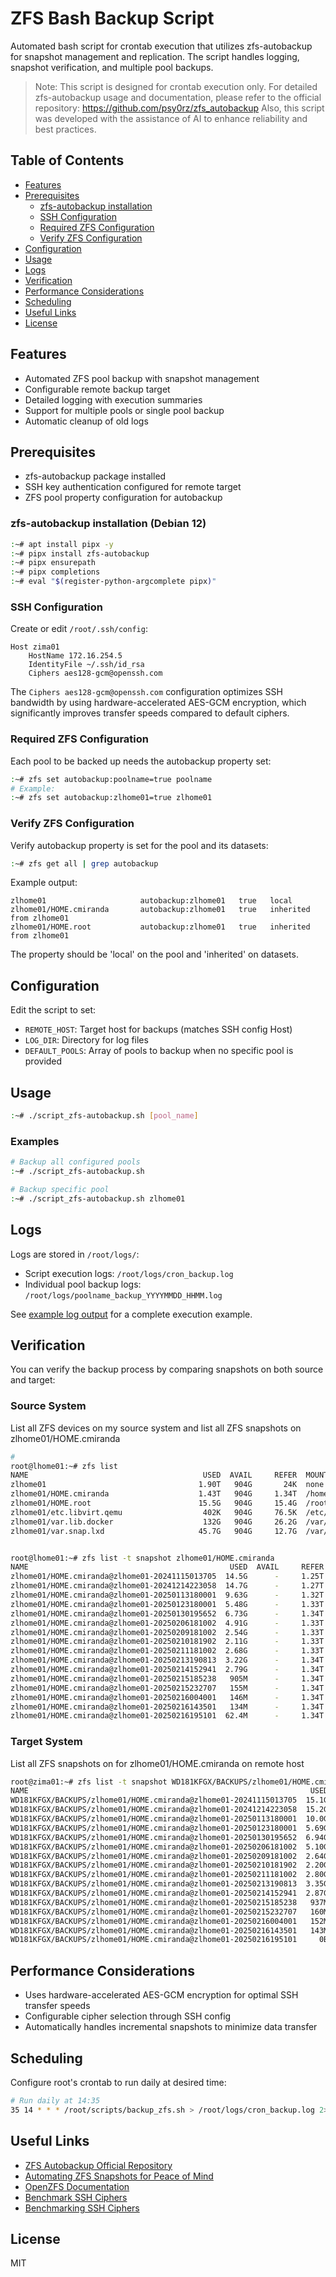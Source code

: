 # ZFS Bash Backup Script

Automated bash script for crontab execution that utilizes zfs-autobackup for snapshot management and replication.
The script handles logging, snapshot verification, and multiple pool backups.

> Note: This script is designed for crontab execution only. For detailed zfs-autobackup usage and documentation, please refer to the official repository: https://github.com/psy0rz/zfs_autobackup
> Also, this script was developed with the assistance of AI to enhance reliability and best practices.

## Table of Contents
- [Features](#features)
- [Prerequisites](#prerequisites)
  - [zfs-autobackup installation](#zfs-autobackup-installation-debian-12)
  - [SSH Configuration](#ssh-configuration)
  - [Required ZFS Configuration](#required-zfs-configuration)
  - [Verify ZFS Configuration](#verify-zfs-configuration)
- [Configuration](#configuration)
- [Usage](#usage)
- [Logs](#logs)
- [Verification](#verification)
- [Performance Considerations](#performance-considerations)
- [Scheduling](#scheduling)
- [Useful Links](#useful-links)
- [License](#license)

## Features
- Automated ZFS pool backup with snapshot management
- Configurable remote backup target
- Detailed logging with execution summaries
- Support for multiple pools or single pool backup
- Automatic cleanup of old logs

## Prerequisites
- zfs-autobackup package installed
- SSH key authentication configured for remote target
- ZFS pool property configuration for autobackup

### zfs-autobackup installation (Debian 12)
```bash
:~# apt install pipx -y
:~# pipx install zfs-autobackup
:~# pipx ensurepath
:~# pipx completions
:~# eval "$(register-python-argcomplete pipx)"
```

### SSH Configuration
Create or edit `/root/.ssh/config`:
```
Host zima01
    HostName 172.16.254.5
    IdentityFile ~/.ssh/id_rsa
    Ciphers aes128-gcm@openssh.com
```

The `Ciphers aes128-gcm@openssh.com` configuration optimizes SSH bandwidth by using hardware-accelerated AES-GCM encryption, which significantly improves transfer speeds compared to default ciphers.

### Required ZFS Configuration
Each pool to be backed up needs the autobackup property set:
```bash
:~# zfs set autobackup:poolname=true poolname
# Example:
:~# zfs set autobackup:zlhome01=true zlhome01
```

### Verify ZFS Configuration
Verify autobackup property is set for the pool and its datasets:
```bash
:~# zfs get all | grep autobackup
```

Example output:
```
zlhome01                     autobackup:zlhome01   true   local
zlhome01/HOME.cmiranda       autobackup:zlhome01   true   inherited from zlhome01
zlhome01/HOME.root           autobackup:zlhome01   true   inherited from zlhome01
```
The property should be 'local' on the pool and 'inherited' on datasets.

## Configuration
Edit the script to set:
- `REMOTE_HOST`: Target host for backups (matches SSH config Host)
- `LOG_DIR`: Directory for log files
- `DEFAULT_POOLS`: Array of pools to backup when no specific pool is provided

## Usage
```bash
:~# ./script_zfs-autobackup.sh [pool_name]
```

### Examples
```bash
# Backup all configured pools
:~# ./script_zfs-autobackup.sh

# Backup specific pool
:~# ./script_zfs-autobackup.sh zlhome01
```

## Logs
Logs are stored in `/root/logs/`:
- Script execution logs: `/root/logs/cron_backup.log`
- Individual pool backup logs: `/root/logs/poolname_backup_YYYYMMDD_HHMM.log`

See [example log output](docs/log_output.md) for a complete execution example.


## Verification
You can verify the backup process by comparing snapshots on both source and target:

### Source System
List all ZFS devices on my source system and list all ZFS snapshots on zlhome01/HOME.cmiranda

```bash
# 
root@lhome01:~# zfs list 
NAME                                       USED  AVAIL     REFER  MOUNTPOINT
zlhome01                                  1.90T   904G       24K  none
zlhome01/HOME.cmiranda                    1.43T   904G     1.34T  /home/cmiranda
zlhome01/HOME.root                        15.5G   904G     15.4G  /root
zlhome01/etc.libvirt.qemu                  402K   904G     76.5K  /etc/libvirt/qemu/
zlhome01/var.lib.docker                    132G   904G     26.2G  /var/lib/docker
zlhome01/var.snap.lxd                     45.7G   904G     12.7G  /var/snap/lxd


root@lhome01:~# zfs list -t snapshot zlhome01/HOME.cmiranda
NAME                                             USED  AVAIL     REFER  MOUNTPOINT
zlhome01/HOME.cmiranda@zlhome01-20241115013705  14.5G      -     1.25T  -
zlhome01/HOME.cmiranda@zlhome01-20241214223058  14.7G      -     1.27T  -
zlhome01/HOME.cmiranda@zlhome01-20250113180001  9.63G      -     1.32T  -
zlhome01/HOME.cmiranda@zlhome01-20250123180001  5.48G      -     1.33T  -
zlhome01/HOME.cmiranda@zlhome01-20250130195652  6.73G      -     1.34T  -
zlhome01/HOME.cmiranda@zlhome01-20250206181002  4.91G      -     1.33T  -
zlhome01/HOME.cmiranda@zlhome01-20250209181002  2.54G      -     1.33T  -
zlhome01/HOME.cmiranda@zlhome01-20250210181902  2.11G      -     1.33T  -
zlhome01/HOME.cmiranda@zlhome01-20250211181002  2.68G      -     1.33T  -
zlhome01/HOME.cmiranda@zlhome01-20250213190813  3.22G      -     1.34T  -
zlhome01/HOME.cmiranda@zlhome01-20250214152941  2.79G      -     1.34T  -
zlhome01/HOME.cmiranda@zlhome01-20250215185238   905M      -     1.34T  -
zlhome01/HOME.cmiranda@zlhome01-20250215232707   155M      -     1.34T  -
zlhome01/HOME.cmiranda@zlhome01-20250216004001   146M      -     1.34T  -
zlhome01/HOME.cmiranda@zlhome01-20250216143501   134M      -     1.34T  -
zlhome01/HOME.cmiranda@zlhome01-20250216195101  62.4M      -     1.34T  -
```

### Target System
List all ZFS snapshots on for zlhome01/HOME.cmiranda on remote host
```bash
root@zima01:~# zfs list -t snapshot WD181KFGX/BACKUPS/zlhome01/HOME.cmiranda
NAME                                                               USED  AVAIL     REFER  MOUNTPOINT
WD181KFGX/BACKUPS/zlhome01/HOME.cmiranda@zlhome01-20241115013705  15.1G      -     1.26T  -
WD181KFGX/BACKUPS/zlhome01/HOME.cmiranda@zlhome01-20241214223058  15.2G      -     1.27T  -
WD181KFGX/BACKUPS/zlhome01/HOME.cmiranda@zlhome01-20250113180001  10.0G      -     1.32T  -
WD181KFGX/BACKUPS/zlhome01/HOME.cmiranda@zlhome01-20250123180001  5.69G      -     1.33T  -
WD181KFGX/BACKUPS/zlhome01/HOME.cmiranda@zlhome01-20250130195652  6.94G      -     1.34T  -
WD181KFGX/BACKUPS/zlhome01/HOME.cmiranda@zlhome01-20250206181002  5.10G      -     1.34T  -
WD181KFGX/BACKUPS/zlhome01/HOME.cmiranda@zlhome01-20250209181002  2.64G      -     1.34T  -
WD181KFGX/BACKUPS/zlhome01/HOME.cmiranda@zlhome01-20250210181902  2.20G      -     1.34T  -
WD181KFGX/BACKUPS/zlhome01/HOME.cmiranda@zlhome01-20250211181002  2.80G      -     1.34T  -
WD181KFGX/BACKUPS/zlhome01/HOME.cmiranda@zlhome01-20250213190813  3.35G      -     1.34T  -
WD181KFGX/BACKUPS/zlhome01/HOME.cmiranda@zlhome01-20250214152941  2.87G      -     1.34T  -
WD181KFGX/BACKUPS/zlhome01/HOME.cmiranda@zlhome01-20250215185238   937M      -     1.34T  -
WD181KFGX/BACKUPS/zlhome01/HOME.cmiranda@zlhome01-20250215232707   160M      -     1.34T  -
WD181KFGX/BACKUPS/zlhome01/HOME.cmiranda@zlhome01-20250216004001   152M      -     1.34T  -
WD181KFGX/BACKUPS/zlhome01/HOME.cmiranda@zlhome01-20250216143501   143M      -     1.34T  -
WD181KFGX/BACKUPS/zlhome01/HOME.cmiranda@zlhome01-20250216195101     0B      -     1.34T  -

```



## Performance Considerations
- Uses hardware-accelerated AES-GCM encryption for optimal SSH transfer speeds
- Configurable cipher selection through SSH config
- Automatically handles incremental snapshots to minimize data transfer

## Scheduling
Configure root's crontab to run daily at desired time:
```bash
# Run daily at 14:35
35 14 * * * /root/scripts/backup_zfs.sh > /root/logs/cron_backup.log 2>&1
```

## Useful Links
- [ZFS Autobackup Official Repository](https://github.com/psy0rz/zfs_autobackup)
- [Automating ZFS Snapshots for Peace of Mind](https://it-notes.dragas.net/2024/08/21/automating-zfs-snapshots-for-peace-of-mind/)
- [OpenZFS Documentation](https://openzfs.github.io/openzfs-docs/)
- [Benchmark SSH Ciphers](https://gbe0.com/posts/linux/server/benchmark-ssh-ciphers/)
- [Benchmarking SSH Ciphers](https://bash-prompt.net/guides/bash-ssh-ciphers/)


## License
MIT
